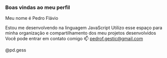 ### Boas vindas ao meu perfil
Meu nome é Pedro Flávio

Estou me desenvolvendo na linguagem JavaScript
Utilizo esse espaço para minha organização e compartilhamento dos meu projetos desenvolvidos
Você pode entrar em contato comigo 📫
pedrof.gestic@gmail.com

@pd.gess
